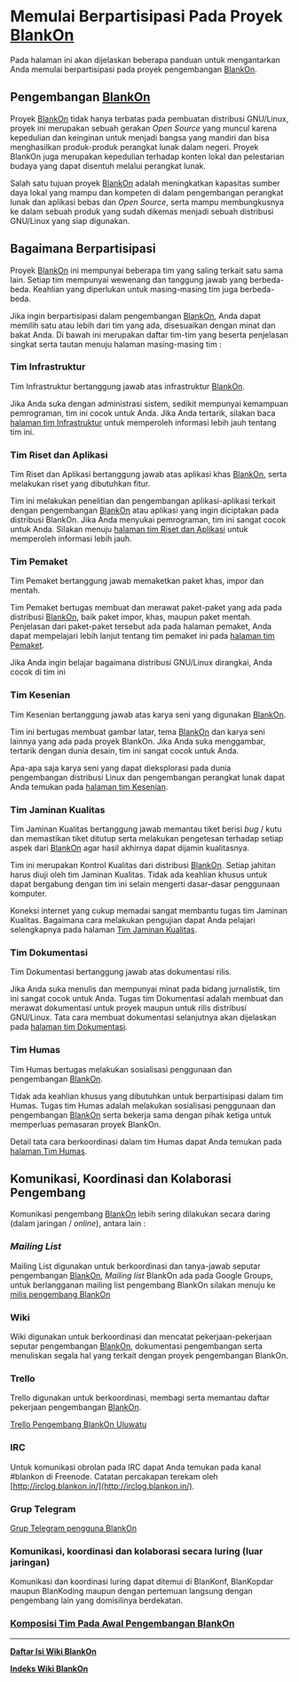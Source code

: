 # Memulai Berpartisipasi Pada Proyek [BlankOn](/BlankOn.md)

Pada halaman ini akan dijelaskan beberapa panduan untuk mengantarkan Anda memulai berpartisipasi pada proyek pengembangan [BlankOn](/BlankOn.md).

## Pengembangan [BlankOn](/BlankOn.md)

Proyek [BlankOn](/BlankOn.md) tidak hanya terbatas pada pembuatan distribusi GNU/Linux, proyek ini merupakan sebuah gerakan *Open Source* yang muncul karena kepedulian dan keinginan untuk menjadi bangsa yang mandiri dan bisa menghasilkan produk-produk perangkat lunak dalam negeri. Proyek BlankOn juga merupakan kepedulian terhadap konten lokal dan pelestarian budaya yang dapat disentuh melalui perangkat lunak.

Salah satu tujuan proyek [BlankOn](/BlankOn.md) adalah meningkatkan kapasitas sumber daya lokal yang mampu dan kompeten di dalam pengembangan perangkat lunak dan aplikasi bebas dan *Open Source*, serta mampu membungkusnya ke dalam sebuah produk yang sudah dikemas menjadi sebuah distribusi GNU/Linux yang siap digunakan.

## Bagaimana Berpartisipasi

Proyek [BlankOn](/BlankOn.md) ini mempunyai beberapa tim yang saling terkait satu sama lain. Setiap tim mempunyai wewenang dan tanggung jawab yang berbeda-beda. Keahlian yang diperlukan untuk masing-masing tim juga berbeda-beda.

Jika ingin berpartisipasi dalam pengembangan [BlankOn](/BlankOn.md), Anda dapat memilih satu atau lebih dari tim yang ada, disesuaikan dengan minat dan bakat Anda. Di bawah ini merupakan daftar tim-tim yang beserta penjelasan singkat serta tautan menuju halaman masing-masing tim :

### Tim Infrastruktur

Tim Infrastruktur bertanggung jawab atas infrastruktur [BlankOn](/BlankOn.md).

Jika Anda suka dengan administrasi sistem, sedikit mempunyai kemampuan pemrograman, tim ini cocok untuk Anda. Jika Anda tertarik, silakan baca [halaman tim Infrastruktur](/TimPengembang/Infrastruktur/Infrastruktur.md) untuk memperoleh informasi lebih jauh tentang tim ini.


### Tim Riset dan Aplikasi

Tim Riset dan Aplikasi bertanggung jawab atas aplikasi khas [BlankOn](/BlankOn.md), serta melakukan riset yang dibutuhkan fitur.

Tim ini melakukan penelitian dan pengembangan aplikasi-aplikasi terkait dengan pengembangan [BlankOn](/BlankOn.md) atau aplikasi yang ingin diciptakan pada distribusi BlankOn. Jika Anda menyukai pemrograman, tim ini sangat cocok untuk Anda. Silakan menuju [halaman tim Riset dan Aplikasi](/TimPengembang/Riset/Riset.md) untuk memperoleh informasi lebih jauh.


### Tim Pemaket

Tim Pemaket bertanggung jawab memaketkan paket khas, impor dan mentah.

Tim Pemaket bertugas membuat dan merawat paket-paket yang ada pada distribusi [BlankOn](/BlankOn.md), baik paket impor, khas, maupun paket mentah. Penjelasan dari paket-paket tersebut ada pada halaman pemaket, Anda dapat mempelajari lebih lanjut tentang tim pemaket ini pada [halaman tim Pemaket](/TimPengembang/Pemaket/Pemaket.md).

Jika Anda ingin belajar bagaimana distribusi GNU/Linux dirangkai, Anda cocok di tim ini


### Tim Kesenian

Tim Kesenian bertanggung jawab atas karya seni yang digunakan [BlankOn](/BlankOn.md).

Tim ini bertugas membuat gambar latar, tema [BlankOn](/BlankOn.md) dan karya seni lainnya yang ada pada proyek BlankOn. Jika Anda suka menggambar, tertarik dengan dunia desain, tim ini sangat cocok untuk Anda.

Apa-apa saja karya seni yang dapat dieksplorasi pada dunia pengembangan distribusi Linux dan pengembangan perangkat lunak dapat Anda temukan pada [halaman tim Kesenian](/TimPengembang/Kesenian/Kesenian.md).


### Tim Jaminan Kualitas

Tim Jaminan Kualitas bertanggung jawab memantau tiket berisi *bug* / kutu dan memastikan tiket ditutup serta melakukan pengetesan terhadap setiap aspek dari [BlankOn](/BlankOn.md) agar hasil akhirnya dapat dijamin kualitasnya.

Tim ini merupakan Kontrol Kualitas dari distribusi [BlankOn](/BlankOn.md). Setiap jahitan harus diuji oleh tim Jaminan Kualitas. Tidak ada keahlian khusus untuk dapat bergabung dengan tim ini selain mengerti dasar-dasar penggunaan komputer.

Koneksi internet yang cukup memadai sangat membantu tugas tim Jaminan Kualitas. Bagaimana cara melakukan pengujian dapat Anda pelajari selengkapnya pada halaman [Tim Jaminan Kualitas](/TimPengembang/JaminanKualitas/JaminanKualitas.md).


### Tim Dokumentasi

Tim Dokumentasi bertanggung jawab atas dokumentasi rilis.

Jika Anda suka menulis dan mempunyai minat pada bidang jurnalistik, tim ini sangat cocok untuk Anda. Tugas tim Dokumentasi adalah membuat dan merawat dokumentasi untuk proyek maupun untuk rilis distribusi GNU/Linux. Tata cara membuat dokumentasi selanjutnya akan dijelaskan pada [halaman tim Dokumentasi](/TimPengembang/Dokumentasi/Dokumentasi.md).

### Tim Humas

Tim Humas bertugas melakukan sosialisasi penggunaan dan pengembangan [BlankOn](/BlankOn.md).

Tidak ada keahlian khusus yang dibutuhkan untuk berpartisipasi dalam tim Humas. Tugas tim Humas adalah melakukan sosialisasi penggunaan dan pengembangan [BlankOn](/BlankOn.md) serta bekerja sama dengan pihak ketiga untuk memperluas pemasaran proyek BlankOn.

Detail tata cara berkoordinasi dalam tim Humas dapat Anda temukan pada [halaman Tim Humas](/TimPengembang/Humas/Humas.md).


## Komunikasi, Koordinasi dan Kolaborasi Pengembang

Komunikasi pengembang [BlankOn](/BlankOn.md) lebih sering dilakukan secara daring (dalam jaringan / *online*), antara lain :

### *Mailing List*

Mailing List digunakan untuk berkoordinasi dan tanya-jawab seputar pengembangan [BlankOn](/BlankOn.md), *Mailing list* BlankOn ada pada ​Google Groups, untuk berlangganan mailing list pengembang BlankOn silakan menuju ke ​[milis pengembang BlankOn](https://groups.google.com/forum/#!forum/blankon-dev)

### Wiki

Wiki digunakan untuk berkoordinasi dan mencatat pekerjaan-pekerjaan seputar pengembangan [BlankOn](/BlankOn.md), dokumentasi pengembangan serta menuliskan segala hal yang terkait dengan proyek pengembangan BlankOn.

### Trello
Trello digunakan untuk berkoordinasi, membagi serta memantau daftar pekerjaan pengembangan [BlankOn](/BlankOn.md).

[Trello Pengembang BlankOn Uluwatu](https://trello.com/b/eKRi40cX/blankon-dev-uluwatu)

### IRC
Untuk komunikasi obrolan pada IRC dapat Anda temukan pada kanal #blankon di Freenode. Catatan percakapan terekam oleh [http://irclog.blankon.in/](http://irclog.blankon.in/).

### Grup Telegram

[Grup Telegram pengguna BlankOn](https://telegram.me/BlankOnLinux)

### Komunikasi, koordinasi dan kolaborasi secara luring (luar jaringan)

Komunikasi dan koordinasi luring dapat ditemui di BlanKonf, BlanKopdar maupun BlanKoding maupun dengan pertemuan langsung dengan pengembang lain yang domisilinya berdekatan.

### [Komposisi Tim Pada Awal Pengembangan BlankOn](/TimBlankOn.md)

---
[**Daftar Isi Wiki BlankOn**](/DaftarIsi/README.md)
 
[**Indeks Wiki BlankOn**](/Indeks.md)

